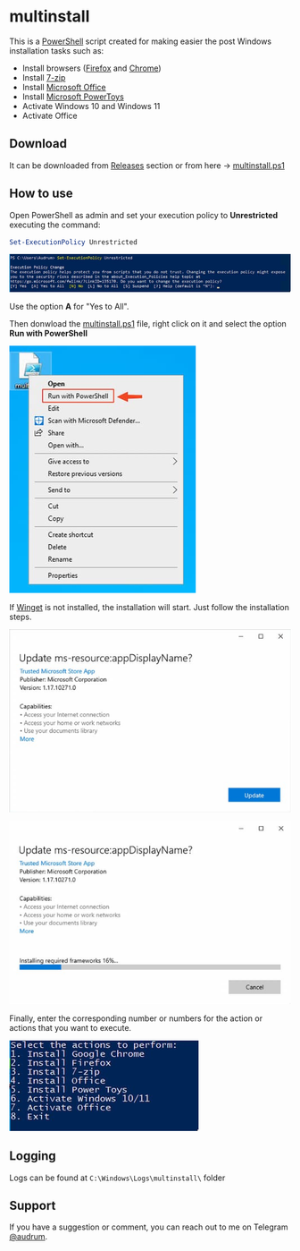 # multinstall

This is a [PowerShell](https://docs.microsoft.com/en-us/powershell) script created for making easier the post Windows installation tasks such as:

* Install browsers ([Firefox](https://www.mozilla.org/en-US/firefox/new/) and [Chrome](https://www.google.com/chrome/index.html))
* Install [7-zip](https://www.7-zip.org)
* Install [Microsoft Office](https://www.office.com)
* Install [Microsoft PowerToys](https://docs.microsoft.com/en-us/windows/powertoys/)
* Activate Windows 10 and Windows 11
* Activate Office

## Download

It can be downloaded from [Releases](https://github.com/audrum/multinstall/releases) section or from here -> [multinstall.ps1](https://github.com/audrum/multinstall/releases/download/v0.2/multinstall.ps1) 


## How to use

Open PowerShell as admin and set your execution policy to **Unrestricted** executing the command:

```PowerShell
Set-ExecutionPolicy Unrestricted
```

![Execution policy unrestricted](./Assets/SCR-20220620-2z9.jpg)

Use the option **A** for "Yes to All".

Then donwload the [multinstall.ps1](https://github.com/audrum/multinstall/releases/download/v0.2/multinstall.ps1) file, right click on it and select the option **Run with PowerShell**

![Run with PowerShell](./Assets/SCR-20220620-2uy.jpg)

If [Winget](https://github.com/microsoft/winget-cli) is not installed, the installation will start. Just follow the installation steps.

![Update AppInstaller](./Assets/SCR-20220620-46a.jpg)

![Updating AppInstaller](./Assets/SCR-20220620-46g.jpg)

Finally, enter the corresponding number or numbers for the action or actions that you want to execute.

![Options](./Assets/SCR-20220620-48u.jpg)

## Logging

Logs can be found at `C:\Windows\Logs\multinstall\` folder

## Support

If you have a suggestion or comment, you can reach out to me on Telegram [@audrum](https://t.me/audrum). 